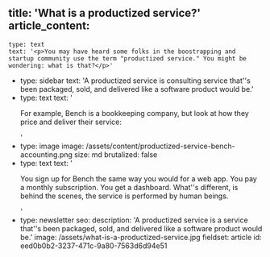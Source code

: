 title: 'What is a productized service?'
article_content:
  -
    type: text
    text: '<p>You may have heard some folks in the boostrapping and startup community use the term "productized service." You might be wondering: what is that?</p>'
  -
    type: sidebar
    text: 'A productized service is consulting service that''s been packaged, sold, and delivered like a software product would be.'
  -
    type: text
    text: '<p>For example, Bench is a bookkeeping company, but look at how they price and deliver their service:</p>'
  -
    type: image
    image: /assets/content/productized-service-bench-accounting.png
    size: md
    brutalized: false
  -
    type: text
    text: '<p>You sign up for Bench the same way you would for a web app. You pay a monthly subscription. You get a dashboard. What''s different, is behind the scenes, the service is performed by human beings.</p>'
  -
    type: newsletter
seo:
  description: 'A productized service is a service that''s been packaged, sold, and delivered like a software product would be.'
  image: /assets/what-is-a-productized-service.jpg
fieldset: article
id: eed0b0b2-3237-471c-9a80-7563d6d94e51
